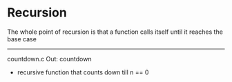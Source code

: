 # Recursion
The whole point of recursion is that a function calls itself until it reaches the base case

-------------------------------------------------------------------------------------------
countdown.c
Out: countdown
- recursive function that counts down till n == 0